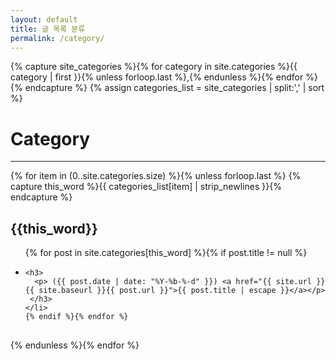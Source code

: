 ```yaml
---
layout: default
title: 글 목록 분류
permalink: /category/
---
```


{% capture site_categories %}{% for category in site.categories %}{{ category | first }}{% unless forloop.last %},{% endunless %}{% endfor %}{% endcapture %}
{% assign categories_list = site_categories | split:',' | sort %}

  <h1>Category</h1>

  --------------------------------------------
  {% for item in (0..site.categories.size) %}{% unless forloop.last %}
  {% capture this_word %}{{ categories_list[item] | strip_newlines }}{% endcapture %}
  <div style="margin-bottom: 30px;">
  <div id="{{this_word}}"></div>
  <h2>{{this_word}}</h2>
  
  <ul>
    {% for post in site.categories[this_word] %}{% if post.title != null %}
    <li>

    <h3>
      <p> ({{ post.date | date: "%Y-%b-%-d" }}) <a href="{{ site.url }}{{ site.baseurl }}{{ post.url }}">{{ post.title | escape }}</a></p>
     </h3>
    </li>
    {% endif %}{% endfor %}
  </ul>
</div>
{% endunless %}{% endfor %}